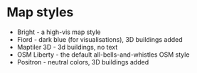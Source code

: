 # Map styles

* Bright - a high-vis map style
* Fiord - dark blue (for visualisations), 3D buildings added
* Maptiler 3D - 3d buildings, no text
* OSM Liberty - the default all-bells-and-whistles OSM style
* Positron - neutral colors, 3D buildings added